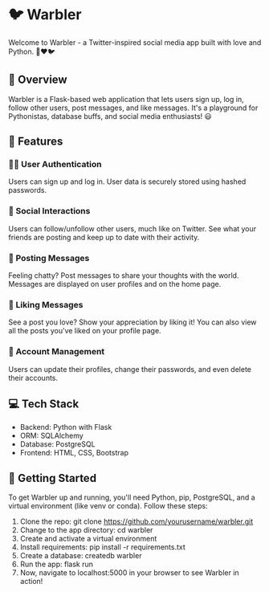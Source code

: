 # 🐦 Warbler

Welcome to Warbler - a Twitter-inspired social media app built with love and Python. 🐍❤️🐦

## 📑 Overview

Warbler is a Flask-based web application that lets users sign up, log in, follow other users, post messages, and like messages. It's a playground for Pythonistas, database buffs, and social media enthusiasts! 😃

## 🌟 Features

### 🕵️‍♀️ User Authentication
Users can sign up and log in. User data is securely stored using hashed passwords.

### 🥳 Social Interactions
Users can follow/unfollow other users, much like on Twitter. See what your friends are posting and keep up to date with their activity.

### 💌 Posting Messages
Feeling chatty? Post messages to share your thoughts with the world. Messages are displayed on user profiles and on the home page.

### 💖 Liking Messages
See a post you love? Show your appreciation by liking it! You can also view all the posts you've liked on your profile page.

### 🔑 Account Management
Users can update their profiles, change their passwords, and even delete their accounts.

## 💻 Tech Stack
- Backend: Python with Flask
- ORM: SQLAlchemy
- Database: PostgreSQL
- Frontend: HTML, CSS, Bootstrap

## 🚀 Getting Started
To get Warbler up and running, you'll need Python, pip, PostgreSQL, and a virtual environment (like venv or conda). Follow these steps:

1. Clone the repo: git clone https://github.com/yourusername/warbler.git
2. Change to the app directory: cd warbler
3. Create and activate a virtual environment
4. Install requirements: pip install -r requirements.txt
5. Create a database: createdb warbler
6. Run the app: flask run
7. Now, navigate to localhost:5000 in your browser to see Warbler in action!
